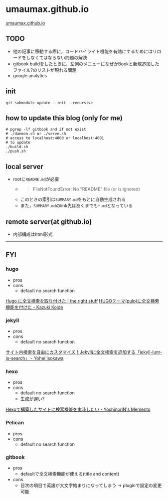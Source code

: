 # umaumax.github.io

[umaumax.github.io]( https://umaumax.github.io/ )

## TODO
* 他の記事に移動する際に，コードハイライト機能を有効にするためにはリロードをしなくてはならない問題の解決
* gitbook buildをしたときに，左側のメニューになぜかBookと新規追加したファイル?のリストが現れる問題
* google analytics

## init
```
git submodule update --init --recursive
```

## how to update this blog (only for me)
```
# pgrep -lf gitbook and if not exist
# ./daemon.sh or ./serve.sh
# access to localhost:4000 or localhost:4001
# to update
./build.sh
./push.sh
```

## local server
* rootに`README.md`が必要
  * > FileNotFoundError: No "README" file (or is ignored)
  * このときの索引は`SUMMARY.md`をもとに自動生成される
  * また，`SUMMARY.md`のlink先はあくまでも`*.md`となっている

## remote server(at github.io)
* 内部構成はhtml形式

----

## FYI
### hugo
* pros
* cons
  * default no search function

[Hugo に全文検索を取り付けた \| the right stuff]( http://rs.luminousspice.com/hugo-site-search/ )
[HUGOテーマ\(pulp\)に全文検索機能を付けた \- Kazuki Koide]( https://koirand.github.io/blog/2018/pulp-search/ )

### jekyll
* pros
* cons
  * default no search function

[サイト内検索を自由にカスタマイズ！Jekyllに全文検索を追加する「jekyll\-lunr\-js\-search」 \- Yohei Isokawa]( https://blog.yuhiisk.com/archive/2016/01/03/jekyll-full-text-search.html )

### hexo
* pros
* cons
  * default no search function
  * 生成が遅い?

[Hexoで構築したサイトに検索機能を実装したい \- YoshinoriN's Memento]( https://yoshinorin.net/2018/11/15/implement-search-feature-to-hexo/ )

### Pelican
* pros
* cons
  * default no search function

### gitbook
* pros
  * defaultで全文検索機能が使える(title and content)
* cons
  * 目次の項目で英語が大文字始まりになってしまう -> pluginで設定の変更可能
